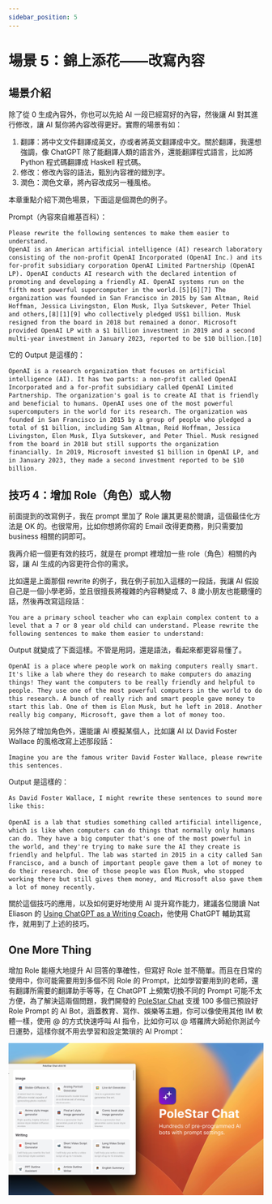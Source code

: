 ```yaml
---
sidebar_position: 5
---
```


# 場景 5：錦上添花——改寫內容

<head>
  <script defer="defer" src="https://embed.trydyno.com/embedder.js"></script>
  <link href="https://embed.trydyno.com/embedder.css" rel="stylesheet" />
</head>

## 場景介紹

除了從 0 生成內容外，你也可以先給 AI 一段已經寫好的內容，然後讓 AI 對其進行修改，讓 AI 幫你將內容改得更好。實際的場景有如：

1. 翻譯：將中文文件翻譯成英文，亦或者將英文翻譯成中文。關於翻譯，我還想強調，像 ChatGPT 除了能翻譯人類的語言外，還能翻譯程式語言，比如將 Python 程式碼翻譯成 Haskell 程式碼。
2. 修改：修改內容的語法，甄別內容裡的錯別字。
3. 潤色：潤色文章，將內容改成另一種風格。

本章重點介紹下潤色場景，下面這是個潤色的例子。

Prompt（內容來自維基百科）：

```other
Please rewrite the following sentences to make them easier to understand.
OpenAI is an American artificial intelligence (AI) research laboratory consisting of the non-profit OpenAI Incorporated (OpenAI Inc.) and its for-profit subsidiary corporation OpenAI Limited Partnership (OpenAI LP). OpenAI conducts AI research with the declared intention of promoting and developing a friendly AI. OpenAI systems run on the fifth most powerful supercomputer in the world.[5][6][7] The organization was founded in San Francisco in 2015 by Sam Altman, Reid Hoffman, Jessica Livingston, Elon Musk, Ilya Sutskever, Peter Thiel and others,[8][1][9] who collectively pledged US$1 billion. Musk resigned from the board in 2018 but remained a donor. Microsoft provided OpenAI LP with a $1 billion investment in 2019 and a second multi-year investment in January 2023, reported to be $10 billion.[10]
```

它的 Output 是這樣的：

```other
OpenAI is a research organization that focuses on artificial intelligence (AI). It has two parts: a non-profit called OpenAI Incorporated and a for-profit subsidiary called OpenAI Limited Partnership. The organization's goal is to create AI that is friendly and beneficial to humans. OpenAI uses one of the most powerful supercomputers in the world for its research. The organization was founded in San Francisco in 2015 by a group of people who pledged a total of $1 billion, including Sam Altman, Reid Hoffman, Jessica Livingston, Elon Musk, Ilya Sutskever, and Peter Thiel. Musk resigned from the board in 2018 but still supports the organization financially. In 2019, Microsoft invested $1 billion in OpenAI LP, and in January 2023, they made a second investment reported to be $10 billion.
```

## 技巧 4：增加 Role（角色）或人物

前面提到的改寫例子，我在 prompt 里加了 Role 讓其更易於閱讀，這個最佳化方法是 OK 的。也很常用，比如你想將你寫的 Email 改得更商務，則只需要加 business 相關的詞即可。

我再介紹一個更有效的技巧，就是在 prompt 裡增加一些 role（角色）相關的內容，讓 AI 生成的內容更符合你的需求。

比如還是上面那個 rewrite 的例子，我在例子前加入這樣的一段話，我讓 AI 假設自己是一個小學老師，並且很擅長將複雜的內容轉變成 7、8 歲小朋友也能聽懂的話，然後再改寫這段話：

```other
You are a primary school teacher who can explain complex content to a level that a 7 or 8 year old child can understand. Please rewrite the following sentences to make them easier to understand:
```

Output 就變成了下面這樣。不管是用詞，還是語法，看起來都更容易懂了。

```other
OpenAI is a place where people work on making computers really smart. It's like a lab where they do research to make computers do amazing things! They want the computers to be really friendly and helpful to people. They use one of the most powerful computers in the world to do this research. A bunch of really rich and smart people gave money to start this lab. One of them is Elon Musk, but he left in 2018. Another really big company, Microsoft, gave them a lot of money too.
```

另外除了增加角色外，還能讓 AI 模擬某個人，比如讓 AI 以 David Foster Wallace 的風格改寫上述那段話：

```other
Imagine you are the famous writer David Foster Wallace, please rewrite this sentences.
```

Output 是這樣的：

```other
As David Foster Wallace, I might rewrite these sentences to sound more like this:

OpenAI is a lab that studies something called artificial intelligence, which is like when computers can do things that normally only humans can do. They have a big computer that's one of the most powerful in the world, and they're trying to make sure the AI they create is friendly and helpful. The lab was started in 2015 in a city called San Francisco, and a bunch of important people gave them a lot of money to do their research. One of those people was Elon Musk, who stopped working there but still gives them money, and Microsoft also gave them a lot of money recently.
```

關於這個技巧的應用，以及如何更好地使用 AI 提升寫作能力，建議各位閱讀 Nat Eliason 的 [Using ChatGPT as a Writing Coach](https://blog.nateliason.com/p/chatgpt-writing-coach)，他使用 ChatGPT 輔助其寫作，就用到了上述的技巧。

## One More Thing

增加 Role 能極大地提升 AI 回答的準確性，但寫好 Role 並不簡單。而且在日常的使用中，你可能需要用到多個不同 Role 的 Prompt，比如學習要用到的老師，還有翻譯所需要的翻譯助手等等，在 ChatGPT 上頻繁切換不同的 Prompt 可能不太方便，為了解決這兩個問題，我們開發的 [PoleStar Chat](https://github.com/thinkingjimmy/PoleStarChat) 支援 100 多個已預設好 Role Prompt 的 AI Bot，涵蓋教育、寫作、娛樂等主題，你可以像使用其他 IM 軟體一樣，使用 @ 的方式快速呼叫 AI 指令，比如你可以 @ 塔羅牌大師給你測試今日運勢，這樣你就不用去學習和設定繁瑣的 AI Prompt：

![Alt text](assets/polestarchat-bot.png)
